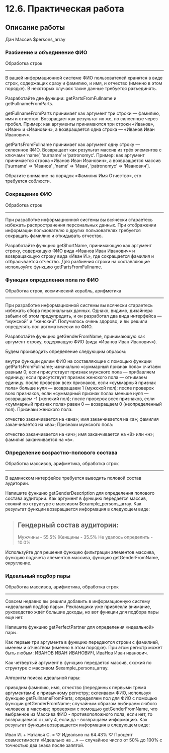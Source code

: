 # 12.6. Практическая работа

## Описание работы
Дан Массив $persons_array


### Разбиение и объединение ФИО
Обработка строк
_______________
В вашей информационной системе ФИО пользователей хранятся в виде строк, содержащих сразу и фамилию, и имя, и отчество (именно в этом порядке). В некоторых случаях такие данные требуется разъединять.

Разработайте две функции: getPartsFromFullname и getFullnameFromParts.

getFullnameFromParts принимает как аргумент три строки — фамилию, имя и отчество. Возвращает как результат их же, но склеенные через пробел.
Пример: как аргументы принимаются три строки «Иванов», «Иван» и «Иванович», а возвращается одна строка — «Иванов Иван Иванович».

getPartsFromFullname принимает как аргумент одну строку — склеенное ФИО. Возвращает как результат массив из трёх элементов с ключами ‘name’, ‘surname’ и ‘patronomyc’.
Пример: как аргумент принимается строка «Иванов Иван Иванович», а возвращается массив [‘surname’ => ‘Иванов’ ,‘name’ => ‘Иван’, ‘patronomyc’ => ‘Иванович’].

Обратите внимание на порядок «Фамилия Имя Отчество», его требуется соблюсти.

 

### Сокращение ФИО
Обработка строк
_______________
При разработке информационной системы вы всячески стараетесь избежать распространения персональных данных. При отображении информации пользователю о других пользователях требуется сокращать фамилию и откидывать отчество.

Разработайте функцию getShortName, принимающую как аргумент строку, содержащую ФИО вида «Иванов Иван Иванович» и возвращающую строку вида «Иван И.», где сокращается фамилия и отбрасывается отчество. Для разбиения строки на составляющие используйте функцию getPartsFromFullname.

 

### Функция определения пола по ФИО
Обработка строк, космический корабль, арифметика
_________________________________________________
При разработке информационной системы вы всячески стараетесь избежать сбора персональных данных. Однако, видимо, дизайнера забыли об этом предупредить, и он разработал два вида интерфейса — “мужской” и “женский”. Получилось очень здорово, и вы решили определять пол автоматически по ФИО.

Разработайте функцию getGenderFromName, принимающую как аргумент строку, содержащую ФИО (вида «Иванов Иван Иванович»). 

Будем производить определение следующим образом:

внутри функции делим ФИО на составляющие с помощью функции getPartsFromFullname;
изначально «суммарный признак пола» считаем равным 0;
если присутствует признак мужского пола — прибавляем единицу;
если присутствует признак женского пола — отнимаем единицу.
после проверок всех признаков, если «суммарный признак пола» больше нуля — возвращаем 1 (мужской пол);
после проверок всех признаков, если «суммарный признак пола» меньше нуля — возвращаем -1 (женский пол);
после проверок всех признаков, если «суммарный признак пола» равен 0 — возвращаем 0 (неопределенный пол).
Признаки женского пола:

отчество заканчивается на «вна»;
имя заканчивается на «а»;
фамилия заканчивается на «ва»;
Признаки мужского пола:

отчество заканчивается на «ич»;
имя заканчивается на «й» или «н»;
фамилия заканчивается на «в».
 

### Определение возрастно-полового состава
Обработка массивов, арифметика, обработка строк
_______________________________________________
В админском интерфейсе требуется выводить половой состав аудитории.

Напишите функцию getGenderDescription для определения полового состава аудитории. Как аргумент в функцию передается массив, схожий по структуре с массивом $example_persons_array. Как результат функции возвращается информация в следующем виде:

> Гендерный состав аудитории:
> ---------------------------
> Мужчины - 55.5%
> Женщины - 35.5%
> Не удалось определить - 10.0%

Используйте для решения функцию фильтрации элементов массива, функцию подсчета элементов массива, функцию getGenderFromName, округление.

 

### Идеальный подбор пары
Обработка массивов, арифметика, обработка строк
_______________________________________________
Совсем недавно вы решили добавить в информационную систему «идеальный подбор пары». Рекламщики уже привлекли внимание, руководство ждёт большие доходы, но вот функции для подбора пары еще нет.

Напишите функцию getPerfectPartner для определения «идеальной» пары.

Как первые три аргумента в функцию передаются строки с фамилией, именем и отчеством (именно в этом порядке). При этом регистр может быть любым: ИВАНОВ ИВАН ИВАНОВИЧ, ИваНов Иван иванович.

Как четвертый аргумент в функцию передается массив, схожий по структуре с массивом $example_persons_array.

Алгоритм поиска идеальной пары:

приводим фамилию, имя, отчество (переданных первыми тремя аргументами) к привычному регистру;
склеиваем ФИО, используя функцию getFullnameFromParts;
определяем пол для ФИО с помощью функции getGenderFromName;
случайным образом выбираем любого человека в массиве;
проверяем с помощью getGenderFromName, что выбранное из Массива ФИО - противоположного пола, если нет, то возвращаемся к шагу 4, если да - возвращаем информацию.
Как результат функции возвращается информация в следующем виде:

Иван И. + Наталья С. = 
♡ Идеально на 64.43% ♡
Процент совместимости «Идеально на ...» — случайное число от 50% до 100% с точностью два знака после запятой.

